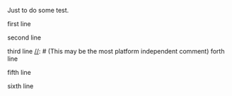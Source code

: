 Just to do some test.

<!-- this is an HTML comment -->

first line

[//]: # (This may be the most platform independent comment)

second line

[//]: # (This may be the most platform independent comment)
third line
[//]: # (This may be the most platform independent comment)
forth line

<!-- this is an HTML comment -->
fifth line
<!-- this is an HTML comment -->
sixth line